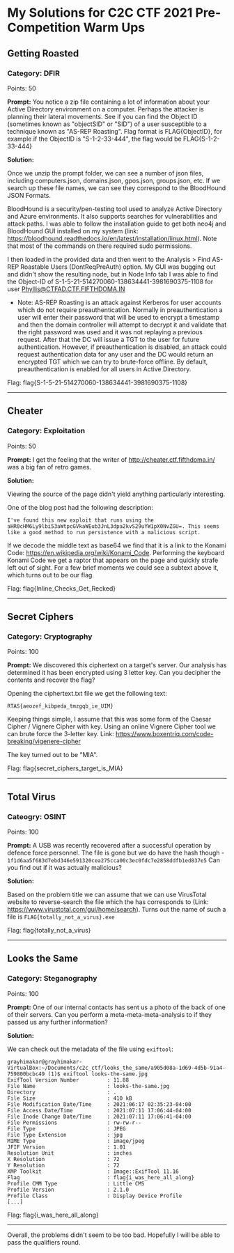 # My Solutions for C2C CTF 2021 Pre-Competition Warm Ups


## Getting Roasted
### Category: DFIR
Points: 50

**Prompt:** You notice a zip file containing a lot of information about your Active Directory environment on a computer. Perhaps the attacker is planning their lateral movements. See if you can find the Object ID (sometimes known as "objectSID" or "SID") of a user susceptible to a technique known as "AS-REP Roasting". Flag format is FLAG{ObjectID}, for example if the ObjectID is "S-1-2-33-444", the flag would be FLAG{S-1-2-33-444}

**Solution:** 

Once we unzip the prompt folder, we can see a number of json files, including computers.json, domains.json, gpos.json, groups.json, etc. If we search up these file names, we can see they correspond to the BloodHound JSON Formats.

BloodHound is a security/pen-testing tool used to analyze Active Directory and Azure environments. It also supports searches for vulnerabilities and attack paths. I was able to follow the installation guide to get both neo4j and BloodHound GUI installed on my system (link: https://bloodhound.readthedocs.io/en/latest/installation/linux.html). Note that most of the commands on there required sudo permissions.

I then loaded in the provided data and then went to the Analysis > Find AS-REP Roastable Users (DontReqPreAuth) option. My GUI was bugging out and didn't show the resulting node, but in Node Info tab I was able to find the Object-ID of S-1-5-21-514270060-138634441-3981690375-1108 for user Phyllis@CTFAD.CTF.FIFTHDOMA.IN


* Note: AS-REP Roasting is an attack against Kerberos for user accounts which do not require preauthentication. Normally in preauthentication a user will enter their password that will be used to encrypt a timestamp and then the domain controller will attempt to decrypt it and validate that the right password was used and it was not replaying a previous request. After that the DC will issue a TGT to the user for future authentication. However, if preauthentication is disabled, an attack could request authentication data for any user and the DC would return an encrypted TGT which we can try to brute-force offline. By default, preauthentication is enabled for all users in Active Directory.


Flag: flag{S-1-5-21-514270060-138634441-3981690375-1108}

---

## Cheater
### Category: Exploitation
Points: 50 

**Prompt:** I get the feeling that the writer of http://cheater.ctf.fifthdoma.in/ was a big fan of retro games.

**Solution:**

Viewing the source of the page didn't yield anything particularly interesting. 

One of the blog post had the following description: 

`I've found this new exploit that runs using the aHR0cHM6Ly9lbi53aWtpcGVkaWEub3JnL3dpa2kvS29uYW1pX0NvZGU=. This seems like a good method to run persistence with a malicious script.`

If we decode the middle text as base64 we find that it is a link to the Konami Code: https://en.wikipedia.org/wiki/Konami_Code. Performing the keyboard Konami Code we get a raptor that appears on the page and quickly strafe left out of sight. For a few brief moments we could see a subtext above it, which turns out to be our flag.

Flag: flag{Inline_Checks_Get_Recked}

---

## Secret Ciphers
### Category: Cryptography
Points: 100

**Prompt:** We discovered this ciphertext on a target's server. Our analysis has determined it has been encrypted using 3 letter key. Can you decipher the contents and recover the flag?

Opening the ciphertext.txt file we get the following text: 

`RTAS{aeozef_kibpeda_tmzgqb_ie_UIM}`

Keeping things simple, I assume that this was some form of the Caesar Cipher / Vignere Cipher with key. Using an online Vignere Cipher tool we can brute force the 3-letter key. Link: https://www.boxentriq.com/code-breaking/vigenere-cipher

The key turned out to be "MIA". 

Flag: flag{secret_ciphers_target_is_MIA}

---

## Total Virus
### Cateogry: OSINT
Points: 100

**Prompt:** A USB was recently recovered after a successful operation by defence force personnel. The file is gone but we do have the hash though - `1f1d6aa5f683d7ebd346e591320cea275cca00c3ec0fdc7e2858ddfb1ed837e5` Can you find out if it was actually malicious?

**Solution:** 

Based on the problem title we can assume that we can use VirusTotal website to reverse-search the file which the has corresponds to (Link: https://www.virustotal.com/gui/home/search). Turns out the name of such a file is `FLAG{totally_not_a_virus}.exe` 

Flag: flag{totally_not_a_virus}

---

## Looks the Same
### Category: Steganography
Points: 100

**Prompt:** One of our internal contacts has sent us a photo of the back of one of their servers. Can you perform a meta-meta-meta-analysis to if they passed us any further information?

**Solution:** 

We can check out the metadata of the file using `exiftool`:

~~~~~~
grayhimakar@grayhimakar-VirtualBox:~/Documents/c2c_ctf/looks_the_same/a905d08a-1d69-4d5b-91a4-759800bcbc49 (1)$ exiftool looks-the-same.jpg 
ExifTool Version Number         : 11.88
File Name                       : looks-the-same.jpg
Directory                       : .
File Size                       : 410 kB
File Modification Date/Time     : 2021:06:17 02:35:23-04:00
File Access Date/Time           : 2021:07:11 17:06:44-04:00
File Inode Change Date/Time     : 2021:07:11 17:06:41-04:00
File Permissions                : rw-rw-r--
File Type                       : JPEG
File Type Extension             : jpg
MIME Type                       : image/jpeg
JFIF Version                    : 1.01
Resolution Unit                 : inches
X Resolution                    : 72
Y Resolution                    : 72
XMP Toolkit                     : Image::ExifTool 11.16
Flag                            : flag{i_was_here_all_along}
Profile CMM Type                : Little CMS
Profile Version                 : 2.1.0
Profile Class                   : Display Device Profile
[...]
~~~~~~~

Flag: flag{i_was_here_all_along}

---


Overall, the problems didn't seem to be too bad. Hopefully I will be able to pass the qualifiers round.